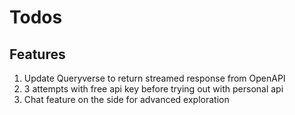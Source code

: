 # Todos

## Features
1. Update Queryverse to return streamed response from OpenAPI
2. 3 attempts with free api key before trying out with personal api
3. Chat feature on the side for advanced exploration
